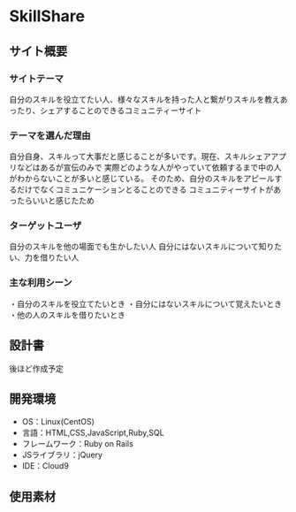 # SkillShare

## サイト概要
### サイトテーマ
自分のスキルを役立てたい人、様々なスキルを持った人と繋がりスキルを教えあったり、シェアすることのできるコミュニティーサイト
### テーマを選んだ理由
自分自身、スキルって大事だと感じることが多いです。現在、スキルシェアアプリなどはあるが宣伝のみで
実際どのような人がやっていて依頼するまで中の人がわからないことが多いと感じている。
そのため、自分のスキルをアピールするだけでなくコミュニケーションとることのできる
コミュニティーサイトがあったらいいと感じたため
​
### ターゲットユーザ
自分のスキルを他の場面でも生かしたい人
自分にはないスキルについて知りたい、力を借りたい人
​
### 主な利用シーン
・自分のスキルを役立てたいとき
・自分にはないスキルについて覚えたいとき
・他の人のスキルを借りたいとき
​
## 設計書
後ほど作成予定
## 開発環境
- OS：Linux(CentOS)
- 言語：HTML,CSS,JavaScript,Ruby,SQL
- フレームワーク：Ruby on Rails
- JSライブラリ：jQuery
- IDE：Cloud9
​
## 使用素材
